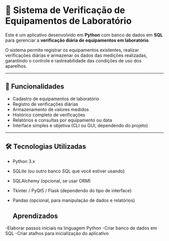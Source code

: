 # 🧪 Sistema de Verificação de Equipamentos de Laboratório

Este é um aplicativo desenvolvido em **Python** com banco de dados em **SQL** para gerenciar a **verificação diária de equipamentos em laboratório**.

O sistema permite registrar os equipamentos existentes, realizar verificações diárias e armazenar os dados das medições realizadas, garantindo o controle e rastreabilidade das condições de uso dos aparelhos.

---

## 🔧 Funcionalidades

- Cadastro de equipamentos de laboratório
- Registro de verificações diárias
- Armazenamento de valores medidos
- Histórico completo de verificações
- Relatórios e consultas por equipamento ou data
- Interface simples e objetiva (CLI ou GUI, dependendo do projeto)

---

## 🛠️ Tecnologias Utilizadas

- Python 3.x
- SQLite (ou outro banco SQL que você estiver usando)
- SQLAlchemy (opcional, se usar ORM)
- Tkinter / PyQt5 / Flask (dependendo do tipo de interface)
- Pandas (opcional, para manipulação de dados e relatórios)

  ## Aprendizados

-Elaborar passos iniciais na linguagem Python
-Criar banco de dados em SQL
-Criar atalhos para inicialização do aplicativo
